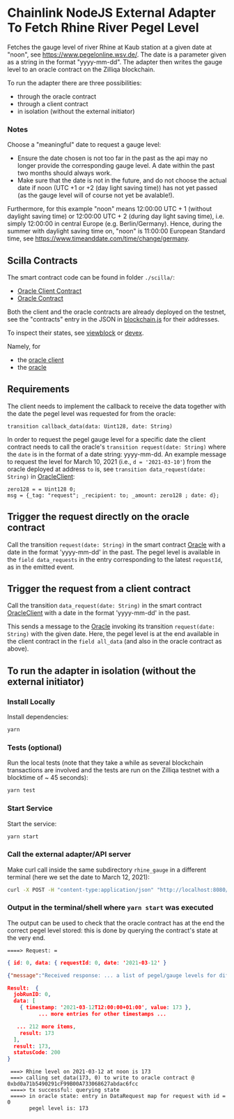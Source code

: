 # Chainlink NodeJS External Adapter To Fetch Rhine River Pegel Level

Fetches the gauge level of river Rhine at Kaub station at a given date at "noon", see https://www.pegelonline.wsv.de/. The date is a parameter given as a string in the format "yyyy-mm-dd".
The adapter then writes the gauge level to an oracle contract on the Zilliqa blockchain.

To run the adapter there are three possibilities:
- through the oracle contract
- through a client contract
- in isolation (without the external initiator)

### Notes
Choose a "meaningful" date to request a gauge level:
- Ensure the date chosen is not too far in the past as the api may no longer provide the corresponding gauge level. A date within the past two months should always work.
- Make sure that the date is not in the future, and do not choose
the actual date if noon (UTC +1 or +2 (day light saving time)) has not yet passed (as the gauge level will of course not yet be avalable!).

Furthermore, for this example "noon" means 12:00:00 UTC + 1 (without daylight saving time) or 12:00:00 UTC + 2 (during day light saving time), i.e. simply 12:00:00 in central Europe (e.g. Berlin/Germany). Hence, during the summer with daylight saving time on, "noon" is 11:00:00 European Standard time, see https://www.timeanddate.com/time/change/germany.


## Scilla Contracts
The smart contract code can be found in folder `./scilla/`:
- [Oracle Client Contract](./scilla/OracleClient.scilla)
- [Oracle Contract](./scilla/Oracle.scilla)

Both the client and the oracle contracts are already deployed on the testnet, see the "contracts" entry in the JSON in [blockchain.js](./secrets/blockchain.js) for their addresses.

To inspect their states, see [viewblock](https://viewblock.io/zilliqa?network=testnet) or [devex](https://devex.zilliqa.com/?network=https%3A%2F%2Fdev-api.zilliqa.com). 

Namely, for
- the [oracle client](https://viewblock.io/zilliqa/address/zil1ep8egmvsgntj3y7vgsthn5a4738spnahnuzegd?network=testnet&tab=state)
- the [oracle](https://viewblock.io/zilliqa/address/zil1zk20mlrwk23acugt3ajmkvnujyxcy4m7tjcfue?network=testnet&tab=state)


## Requirements
The client needs to implement the callback to receive the data together with the date the pegel level was requested for from the oracle:
```code
transition callback_data(data: Uint128, date: String)
```
In order to request the pegel gauge level for a specific date the client contract needs to call the oracle's `transition request(date: String)` where the `date` is in the format of a date string: yyyy-mm-dd. An example message to request the level for March 10, 2021 (i.e., `d = '2021-03-10'`) from the oracle deployed at address `to` is, see
`transition data_request(date: String)` in [OracleClient](./scilla/OracleClient.scilla):
```code
zero128 = = Uint128 0;
msg = {_tag: "request"; _recipient: to; _amount: zero128 ; date: d};

```


## Trigger the request directly on the oracle contract
Call the transition `request(date: String)` in the smart contract [Oracle](./scilla/Oracle.scilla) with a date in the format 'yyyy-mm-dd' in the past. The pegel level is available in the `field data_requests` in the entry corresponding to the latest `requestId`, as in the emitted event.

## Trigger the request from a client contract
Call the transition `data_request(date: String)` in the smart contract [OracleClient](./scilla/OracleClient.scilla) with a date in the format 'yyyy-mm-dd' in the past.

This sends a message to the [Oracle](./scilla/Oracle.scilla) invoking its transition `request(date: String)` with the given date. Here, the pegel level is at the end available in the client contract in the `field all_data` (and also in the oracle contract as above).

## To run the adapter in isolation (without the external initiator)

### Install Locally
Install dependencies:

```bash
yarn
```

### Tests (optional)
Run the local tests (note that they take a while as several blockchain transactions are involved and the tests are run on the Zilliqa testnet with a blocktime of ~ 45 seconds):

```bash
yarn test
```
### Start Service

Start the service:
```bash
yarn start
```

### Call the external adapter/API server

Make curl call inside the same subdirectory `rhine_gauge` in a different terminal (here we set the date to March 12, 2021):
```bash
curl -X POST -H "content-type:application/json" "http://localhost:8080/" --data '{ "id": 0, "data": { "requestId": 0, "date": "2021-03-12"} }'
```

### Output in the terminal/shell where ```yarn start``` was executed
The output can be used to check that the oracle contract has at the end the correct pegel level stored: this is done by querying the contract's state at the very end.

` ====> Request: = `
```json
{ id: 0, data: { requestId: 0, date: '2021-03-12' }
```
```json
{"message":"Received response: ... a list of pegel/gauge levels for different timestamps ... }
```
```json
Result:  {
  jobRunID: 0,
  data: [
    { timestamp: '2021-03-12T12:00:00+01:00', value: 173 },
          ... more entries for other timestamps ...

   ... 212 more items,
    result: 173
  ],
  result: 173,
  statusCode: 200
}
```
```
 ===> Rhine level on 2021-03-12 at noon is 173
 ===> calling set_data(173, 0) to write to oracle contract @  0xbd0a71b5490291cF99B00A733068627abdac6fcc
 ====> tx successful: querying state
 ====> in oracle state: entry in DataRequest map for request with id = 0
       pegel level is: 173
```
